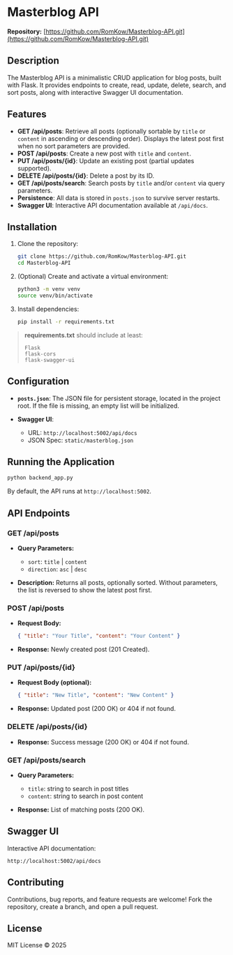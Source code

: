 # Masterblog API

**Repository:** [https://github.com/RomKow/Masterblog-API.git](https://github.com/RomKow/Masterblog-API.git)

## Description

The Masterblog API is a minimalistic CRUD application for blog posts, built with Flask. It provides endpoints to create, read, update, delete, search, and sort posts, along with interactive Swagger UI documentation.

## Features

* **GET /api/posts**: Retrieve all posts (optionally sortable by `title` or `content` in ascending or descending order). Displays the latest post first when no sort parameters are provided.
* **POST /api/posts**: Create a new post with `title` and `content`.
* **PUT /api/posts/{id}**: Update an existing post (partial updates supported).
* **DELETE /api/posts/{id}**: Delete a post by its ID.
* **GET /api/posts/search**: Search posts by `title` and/or `content` via query parameters.
* **Persistence**: All data is stored in `posts.json` to survive server restarts.
* **Swagger UI**: Interactive API documentation available at `/api/docs`.

## Installation

1. Clone the repository:

   ```bash
   git clone https://github.com/RomKow/Masterblog-API.git
   cd Masterblog-API
   ```
2. (Optional) Create and activate a virtual environment:

   ```bash
   python3 -m venv venv
   source venv/bin/activate
   ```
3. Install dependencies:

   ```bash
   pip install -r requirements.txt
   ```

> **requirements.txt** should include at least:
>
> ```text
> Flask
> flask-cors
> flask-swagger-ui
> ```

## Configuration

* **`posts.json`**: The JSON file for persistent storage, located in the project root. If the file is missing, an empty list will be initialized.
* **Swagger UI**:

  * URL: `http://localhost:5002/api/docs`
  * JSON Spec: `static/masterblog.json`

## Running the Application

```bash
python backend_app.py
```

By default, the API runs at `http://localhost:5002`.

## API Endpoints

### GET /api/posts

* **Query Parameters:**

  * `sort`: `title` | `content`
  * `direction`: `asc` | `desc`
* **Description:** Returns all posts, optionally sorted. Without parameters, the list is reversed to show the latest post first.

### POST /api/posts

* **Request Body:**

  ```json
  { "title": "Your Title", "content": "Your Content" }
  ```
* **Response:** Newly created post (201 Created).

### PUT /api/posts/{id}

* **Request Body (optional):**

  ```json
  { "title": "New Title", "content": "New Content" }
  ```
* **Response:** Updated post (200 OK) or 404 if not found.

### DELETE /api/posts/{id}

* **Response:** Success message (200 OK) or 404 if not found.

### GET /api/posts/search

* **Query Parameters:**

  * `title`: string to search in post titles
  * `content`: string to search in post content
* **Response:** List of matching posts (200 OK).

## Swagger UI

Interactive API documentation:

```
http://localhost:5002/api/docs
```

## Contributing

Contributions, bug reports, and feature requests are welcome! Fork the repository, create a branch, and open a pull request.

## License

MIT License © 2025
